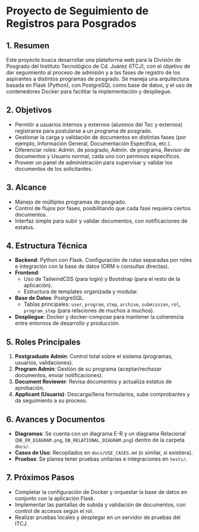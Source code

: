 # Proyecto de Seguimiento de Registros para Posgrados

## 1. Resumen
Este proyecto busca desarrollar una plataforma web para la División de Posgrado del Instituto Tecnológico de Cd. Juárez (ITCJ), con el objetivo de dar seguimiento al proceso de admisión y a las fases de registro de los aspirantes a distintos programas de posgrado. Se maneja una arquitectura basada en Flask (Python), con PostgreSQL como base de datos, y el uso de contenedores Docker para facilitar la implementación y despliegue.

## 2. Objetivos
- Permitir a usuarios internos y externos (alumnos del Tec y externos) registrarse para postularse a un programa de posgrado.
- Gestionar la carga y validación de documentos en distintas fases (por ejemplo, Información General, Documentación Específica, etc.).
- Diferenciar roles: Admin. de posgrado, Admin. de programa, Revisor de documentos y Usuario normal, cada uno con permisos específicos.
- Proveer un panel de administración para supervisar y validar los documentos de los solicitantes.

## 3. Alcance
- Manejo de múltiples programas de posgrado.
- Control de flujos por fases, posibilitando que cada fase requiera ciertos documentos.
- Interfaz simple para subir y validar documentos, con notificaciones de estatus.

## 4. Estructura Técnica
- **Backend**: Python con Flask. Configuración de rutas separadas por roles e integración con la base de datos (ORM o consultas directas).
- **Frontend**: 
  - Uso de TailwindCSS (para login) y Bootstrap (para el resto de la aplicación).
  - Estructura de templates organizada y modular.
- **Base de Datos**: PostgreSQL.
  - Tablas principales: `user`, `program`, `step`, `archive`, `submission`, `rol`, `program_step` (para relaciones de muchos a muchos).
- **Despliegue**: Docker y docker-compose para mantener la coherencia entre entornos de desarrollo y producción.

## 5. Roles Principales
1. **Postgraduate Admin**: Control total sobre el sistema (programas, usuarios, validaciones).
2. **Program Admin**: Gestión de su programa (aceptar/rechazar documentos, enviar notificaciones).
3. **Document Reviewer**: Revisa documentos y actualiza estatus de aprobación.
4. **Applicant (Usuario)**: Descarga/llena formularios, sube comprobantes y da seguimiento a su proceso.

## 6. Avances y Documentos
- **Diagramas**: Se cuenta con un diagrama E-R y un diagrama Relacional (`DB_ER_DIAGRAM.png`, `DB_RELATIONAL_DIAGRAM.png`) dentro de la carpeta `docs/`.
- **Casos de Uso**: Recopilados en `docs/USE_CASES.md` (o similar, si existiera).
- **Pruebas**: Se planea tener pruebas unitarias e integraciones en `tests/`.

## 7. Próximos Pasos
- Completar la configuración de Docker y orquestar la base de datos en conjunto con la aplicación Flask.
- Implementar las pantallas de subida y validación de documentos, con control de accesos según el rol.
- Realizar pruebas locales y desplegar en un servidor de pruebas del ITCJ.

